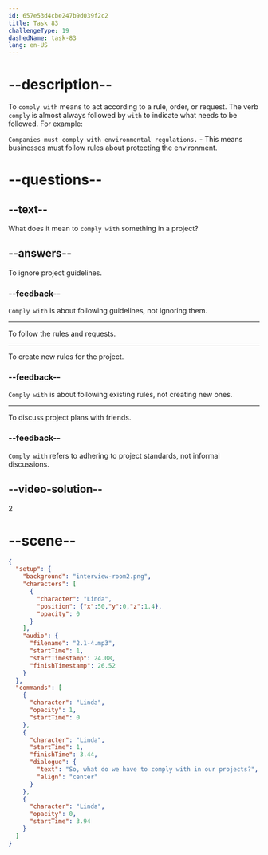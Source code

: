 ```yaml
---
id: 657e53d4cbe247b9d039f2c2
title: Task 83
challengeType: 19
dashedName: task-83
lang: en-US
---
```


<!-- (audio) Linda: So, what do we have to comply with in our projects? -->

# --description--

To `comply with` means to act according to a rule, order, or request. The verb `comply` is almost always followed by `with` to indicate what needs to be followed. For example:

`Companies must comply with environmental regulations.` - This means businesses must follow rules about protecting the environment. 

# --questions--

## --text--

What does it mean to `comply with` something in a project?

## --answers--

To ignore project guidelines.

### --feedback--

`Comply with` is about following guidelines, not ignoring them.

---

To follow the rules and requests.

---

To create new rules for the project.

### --feedback--

`Comply with` is about following existing rules, not creating new ones.

---

To discuss project plans with friends.

### --feedback--

`Comply with` refers to adhering to project standards, not informal discussions.

## --video-solution--

2

# --scene--

```json
{
  "setup": {
    "background": "interview-room2.png",
    "characters": [
      {
        "character": "Linda",
        "position": {"x":50,"y":0,"z":1.4},
        "opacity": 0
      }
    ],
    "audio": {
      "filename": "2.1-4.mp3",
      "startTime": 1,
      "startTimestamp": 24.08,
      "finishTimestamp": 26.52
    }
  },
  "commands": [
    {
      "character": "Linda",
      "opacity": 1,
      "startTime": 0
    },
    {
      "character": "Linda",
      "startTime": 1,
      "finishTime": 3.44,
      "dialogue": {
        "text": "So, what do we have to comply with in our projects?",
        "align": "center"
      }
    },
    {
      "character": "Linda",
      "opacity": 0,
      "startTime": 3.94
    }
  ]
}
```
